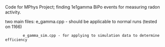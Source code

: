 Code for MPhys Project; finding 1e1gamma BiPo events for measuring radon activity. 

two main files: e_gamma.cpp - should be applicable to normal runs (tested on 1166)
            
            e_gamma_sim.cpp - for applying to simulation data to determine efficiency
